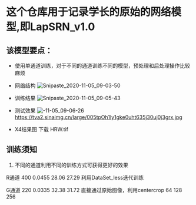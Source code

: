 # 这个仓库用于记录学长的原始的网络模型,即LapSRN_v1.0

## 该模型要点：
- 使用单通道训练，对于不同的通道训练不同的模型，预处理和后处理操作比较麻烦

- 网络结构
![Snipaste_2020-11-05_09-03-50](https://tva1.sinaimg.cn/large/005tpOh1ly1gke0t15jxfj30l90fu0v3.jpg)

- 训练结果
![Snipaste_2020-11-05_09-05-43](https://tva1.sinaimg.cn/large/005tpOh1ly1gke0tsdojej30za0ngwgk.jpg)

- 测试效果 
![-11-05_09-06-26](https://tva2.sinaimg.cn/large/005tpOh1ly1gke0uht635j30uj0j3grx.jpg)
https://tva2.sinaimg.cn/large/005tpOh1ly1gke0uht635j30uj0j3grx.jpg
- X4结果图
下载 HRW.tif


## 训练须知
1. 不同的通道利用不同的训练方式可获得更好的效果  

R通道	400	0.0455	28.06	27.29   利用DataSet_less迭代训练  

G通道	220	0.0335	32.38	31.72   直接通过原始图像，利用centercrop 64 128 256  
